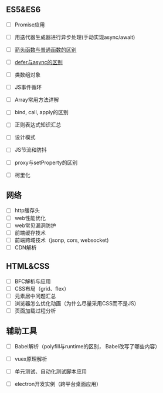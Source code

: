  ## ES5&ES6

- [ ] Promise应用

- [ ] 用迭代器生成器进行异步处理(手动实现async/await)   

- [ ] [箭头函数与普通函数的区别](./ES5&ES6/function.md/#箭头函数与普通函数的区别) 

- [ ]  [defer与async的区别](https://app.yinxiang.com/shard/s34/nl/8189524/efb8caab-f1e6-4bc8-8a29-ad8ef85694c2)   

- [ ] 类数组对象

- [ ] JS事件循环

- [ ] Array常用方法详解

- [ ] bind, call, apply的区别

- [ ] 正则表达式知识汇总

- [ ] 设计模式

- [ ] JS节流和防抖

- [ ] proxy与setProperty的区别

- [ ] 柯里化
  
## 网络

- [ ] http缓存头
- [ ] web性能优化
- [ ] web常见漏洞防护
- [ ] 前端缓存技术
- [ ] 前端跨域技术（jsonp, cors, websocket)
- [ ] CDN解析

## HTML&CSS

- [ ] BFC解析与应用
- [ ] CSS布局（grid、flex）
- [ ] 元素居中问题汇总
- [ ] 浏览器怎么优化动画（为什么尽量采用CSS而不是JS）
- [ ] 页面加载过程分析

## 辅助工具

- [ ] Babel解析（polyfill与runtime的区别， Babel改写了哪些内容）
- [ ] vuex原理解析
- [ ] 单元测试、自动化测试脚本应用
- [ ] electron开发实例（跨平台桌面应用）



